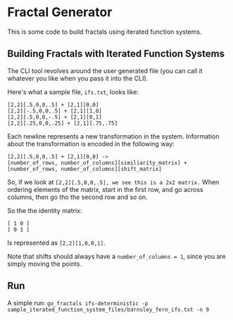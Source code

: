 # Fractal Generator

This is some code to build fractals using iterated function systems.

## Building Fractals with Iterated Function Systems

The CLI tool revolves around the user generated file (you can call it whatever you like when you pass it into the CLI).

Here's what a sample file, `ifs.txt`, looks like:
```
[2,2][.5,0,0,.5] + [2,1][0,0]
[2,2][-.5,0,0,.5] + [2,1][1,0]
[2,2][.5,0,0,-.5] + [2,1][0,1]
[2,2][.25,0,0,.25] + [2,1][.75,.75]
```

Each newline represents a new transformation in the system. Information about the transformation is encoded in the following way:

```
[2,2][.5,0,0,.5] + [2,1][0,0] ->
[number_of_rows, number_of_columns][similiarity_matrix] + [number_of_rows, number_of_columns][shift_matrix]
```

So, if we look at `[2,2][.5,0,0,.5], we see this is a 2x2 matrix.` When ordering elements of the matrix, start in the first row, and go across columns, then go tho the second row and so on.

So the the identity matrix:
```
[ 1 0 ]
[ 0 1 ]
```

Is represented as `[2,2][1,0,0,1]`.

Note that shifts should always have a `number_of_columns = 1`, since you are simply moving the points.

## Run

A simple run:
`go_fractals ifs-deterministic -p sample_iterated_function_system_files/barnsley_fern_ifs.txt -n 9`